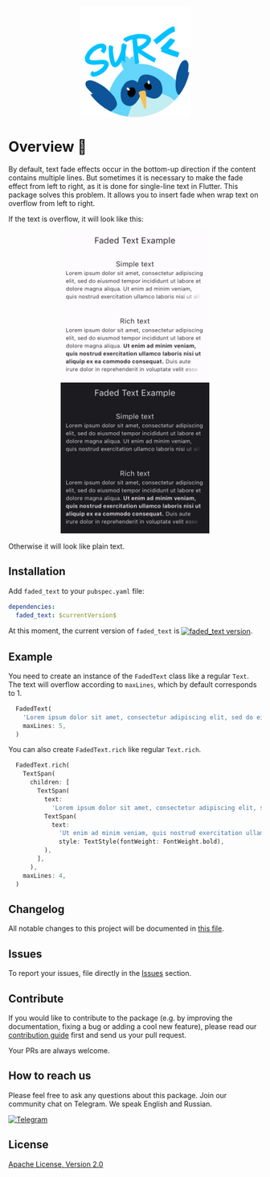 <p align="center">
<img src="./docs/images/cover.png" height="220" />
</p>

# Overview 🐄 

By default, text fade effects occur in the bottom-up direction if the content contains multiple lines. But sometimes it is necessary to make the fade effect from left to right, as it is done for single-line text in Flutter.
This package solves this problem. It allows you to insert fade when wrap text on overflow from left to right.

If the text is overflow, it will look like this:

<p align="center">
 <img src="./docs/images/example1.png" height="300" />
 <img src="./docs/images/example2.png" height="300" />
</p>

Otherwise it will look like plain text.


## Installation 

Add `faded_text` to your `pubspec.yaml` file:

```yaml
dependencies:
  faded_text: $currentVersion$
```

<p>At this moment, the current version of <code>faded_text</code> is <a href="https://pub.dev/packages/faded_text"><img style="vertical-align:middle;" src="https://img.shields.io/pub/v/faded_text.svg" alt="faded_text version"></a>.</p>

## Example

You need to create an instance of the `FadedText` class like a regular `Text`. The text will overflow according to `maxLines`, which by default corresponds to 1.

```dart
  FadedText(
    'Lorem ipsum dolor sit amet, consectetur adipiscing elit, sed do eiusmod tempor incididunt ut labore et dolore magna aliqua. Ut enim ad minim veniam, quis nostrud exercitation ullamco laboris nisi ut aliquip ex ea commodo consequat. Duis aute irure dolor in reprehenderit in voluptate velit esse cillum dolore eu fugiat nulla pariatur. Excepteur siƒnt occaecat cupidatat non proident, sunt in culpa qui officia deserunt mollit anim id est laborum',
    maxLines: 5,
  )
```

You can also create `FadedText.rich` like regular `Text.rich`.

```dart
  FadedText.rich(
    TextSpan(
      children: [
        TextSpan(
          text:
            'Lorem ipsum dolor sit amet, consectetur adipiscing elit, sed do eiusmod tempor incididunt ut labore et dolore magna aliqua. '),
          TextSpan(
            text:
              'Ut enim ad minim veniam, quis nostrud exercitation ullamco laboris nisi ut aliquip ex ea commodo consequat.',
              style: TextStyle(fontWeight: FontWeight.bold),
          ),
        ],
      ),
    maxLines: 4,
  )
```

## Changelog

All notable changes to this project will be documented in [this file](./CHANGELOG.md).

## Issues

To report your issues, file directly in the [Issues](https://github.com/surfstudio/faded-text/issues) section.

## Contribute

If you would like to contribute to the package (e.g. by improving the documentation, fixing a bug or adding a cool new feature), please read our [contribution guide](./CONTRIBUTING.md) first and send us your pull request.

Your PRs are always welcome.

## How to reach us

Please feel free to ask any questions about this package. Join our community chat on Telegram. We speak English and Russian.

[![Telegram](https://img.shields.io/badge/chat-on%20Telegram-blue.svg)](https://t.me/SurfGear)

## License

[Apache License, Version 2.0](https://www.apache.org/licenses/LICENSE-2.0)